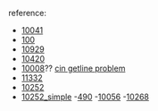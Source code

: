 
reference: <br>

- [10041](http://kos74185foracm.blogspot.com/2011/11/10041-vitos-family.html)
- [100](https://blog.xuite.net/andy19890411/Orz/18106375-%E3%80%90ACM%E3%80%91100+-+The+3n+%2B+1+problem)
- [10929](https://knightzone.studio/2012/03/31/1594/uva%EF%BC%9A10929%EF%BC%8Dyou-can-say-11/)
- [10420](https://knightzone.studio/2015/01/02/2570/uva%EF%BC%9A10420%EF%BC%8Dlist-of-conquests/)
- [10008](https://cpecodeexame1star.blogspot.com/2018/03/cpe-008-uva10008-whats-cryptanalysis.html)??
[cin getline problem](http://justimchung.blogspot.com/2016/11/c-cin-getline.html)
- [11332](https://knightzone.studio/2012/09/17/1900/uva%EF%BC%9A11332%EF%BC%8Dsumming-digits/)
- [10252](https://blog.csdn.net/hcbbt/article/details/9322079)
- [10252_simple](https://knightzone.studio/2015/01/15/2679/uva%EF%BC%9A10252%EF%BC%8Dcommon-permutation/)
-[490](https://johnson4932.pixnet.net/blog/post/21333521-q490%3A-rotating-sentences)
-[10056](http://samchien.blogspot.com/2013/04/10056-what-is-probability.html)
-[10268](https://pwnsol.blogspot.com/2018/06/derivate.html)

